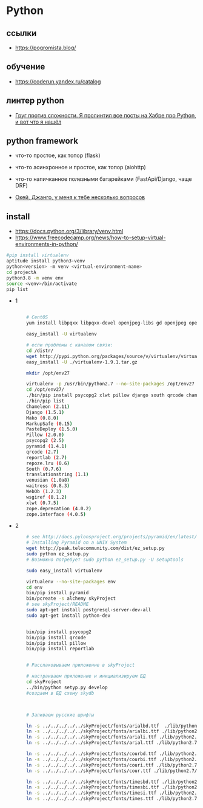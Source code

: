 # Python


## ссылки

 * https://pogromista.blog/

## обучение

 * https://coderun.yandex.ru/catalog

## линтер python

 * [Груг против сложности. Я пролинтил все посты на Хабре про Python, и вот что я нашёл](https://habr.com/ru/companies/breakpoint/articles/686104/)


## python framework

 * что-то простое, как топор (flask)
 * что-то асинхронное и простое, как топор (aiohttp)
 * что-то напичканное полезными батарейками (FastApi/Django, чаще DRF)

 * [Окей, Джанго, у меня к тебе несколько вопросов](https://habr.com/ru/articles/594601/)

## install

 * https://docs.python.org/3/library/venv.html
 * https://www.freecodecamp.org/news/how-to-setup-virtual-environments-in-python/
```bash
#pip install virtualenv
aptitude install python3-venv
python<version> -m venv <virtual-environment-name>
cd projectA
python3.8 -m venv env
source <venv>/bin/activate
pip list

```

 * 1
	```bash

		# CentOS
		yum install libpqxx libpqxx-devel openjpeg-libs gd openjpeg openjpeg-devel freetype-devel freetype libxml2-devel python-setuptools python27-devel python27-libs python27-tools python27 python27-distribute --enablerepo=ius

		easy_install -U virtualenv

		# если проблемы с каналом связи:
		cd /distr/
		wget http://pypi.python.org/packages/source/v/virtualenv/virtualenv-1.9.1.tar.gz
		easy_install -U ./virtualenv-1.9.1.tar.gz

		mkdir /opt/env27

		virtualenv -p /usr/bin/python2.7 --no-site-packages /opt/env27
		cd /opt/env27/
		./bin/pip install psycopg2 xlwt pillow django south qrcode chameleon reportlab pyramid waitress alembic
		./bin/pip list
		Chameleon (2.11)
		Django (1.5.1)
		Mako (0.8.0)
		MarkupSafe (0.15)
		PasteDeploy (1.5.0)
		Pillow (2.0.0)
		psycopg2 (2.5)
		pyramid (1.4.1)
		qrcode (2.7)
		reportlab (2.7)
		repoze.lru (0.6)
		South (0.7.6)
		translationstring (1.1)
		venusian (1.0a8)
		waitress (0.8.3)
		WebOb (1.2.3)
		wsgiref (0.1.2)
		xlwt (0.7.5)
		zope.deprecation (4.0.2)
		zope.interface (4.0.5)

	```

 * 2
	```bash
		# see http://docs.pylonsproject.org/projects/pyramid/en/latest/narr/install.html
		# Installing Pyramid on a UNIX System
		wget http://peak.telecommunity.com/dist/ez_setup.py
		sudo python ez_setup.py
		# Возможно потребует sudo python ez_setup.py -U setuptools

		sudo easy_install virtualenv

		virtualenv --no-site-packages env
		cd env
		bin/pip install pyramid
		bin/pcreate -s alchemy skyProject
		# see skyProject/README
		sudo apt-get install postgresql-server-dev-all
		sudo apt-get install python-dev


		bin/pip install psycopg2
		bin/pip install qrcode
		bin/pip install pillow
		bin/pip install reportlab


		# Расспаковываем приложение в skyProject

		# настраиваем приложение и инициализируем БД
		cd skyProject
		../bin/python setyp.py develop
		#создаем в БД схему skydb



		# Заливаем русские шрифты

		ln -s ../../../../../skyProject/fonts/arialbd.ttf  ./lib/python2.7/site-packages/reportlab/fonts
		ln -s ../../../../../skyProject/fonts/arialbi.ttf ./lib/python2.7/site-packages/reportlab/fonts
		ln -s ../../../../../skyProject/fonts/ariali.ttf ./lib/python2.7/site-packages/reportlab/fonts
		ln -s ../../../../../skyProject/fonts/arial.ttf ./lib/python2.7/site-packages/reportlab/fonts

		ln -s ../../../../../skyProject/fonts/courbd.ttf ./lib/python2.7/site-packages/reportlab/fonts
		ln -s ../../../../../skyProject/fonts/courbi.ttf ./lib/python2.7/site-packages/reportlab/fonts
		ln -s ../../../../../skyProject/fonts/couri.ttf ./lib/python2.7/site-packages/reportlab/fonts
		ln -s ../../../../../skyProject/fonts/cour.ttf ./lib/python2.7/site-packages/reportlab/fonts

		ln -s ../../../../../skyProject/fonts/timesbd.ttf ./lib/python2.7/site-packages/reportlab/fonts
		ln -s ../../../../../skyProject/fonts/timesbi.ttf ./lib/python2.7/site-packages/reportlab/fonts
		ln -s ../../../../../skyProject/fonts/timesi.ttf ./lib/python2.7/site-packages/reportlab/fonts
		ln -s ../../../../../skyProject/fonts/times.ttf ./lib/python2.7/site-packages/reportlab/fonts
	```

